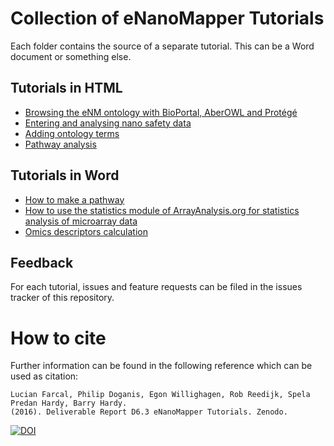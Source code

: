 # Collection of eNanoMapper Tutorials

Each folder contains the source of a separate tutorial. This
can be a Word document or something else.

## Tutorials in HTML

* [Browsing the eNM ontology with BioPortal, AberOWL and Protégé](BrowseOntology/readme.md)
* [Entering and analysing nano safety data](Entering_and_analysing_nano_safety_data/readme.md)
* [Adding ontology terms](Added%20ontology%20terms/README.md)
* [Pathway analysis](Pathway_analysis/readme.md)

## Tutorials in Word

* [How to make a pathway](Pathway/readme.md)
* [How to use the statistics module of ArrayAnalysis.org for statistics analysis of microarray data](Statistics/readme.md)
* [Omics descriptors calculation](Omics%20descriptors%20calculation/README.md)

## Feedback

For each tutorial, issues and feature requests can be filed
in the issues tracker of this repository.

# How to cite

Further information can be found in the following reference which can be used as citation:

    Lucian Farcal, Philip Doganis, Egon Willighagen, Rob Reedijk, Spela Predan Hardy, Barry Hardy.
    (2016). Deliverable Report D6.3 eNanoMapper Tutorials. Zenodo.

[![DOI](https://zenodo.org/badge/DOI/10.5281/zenodo.345975.svg)](https://doi.org/10.5281/zenodo.345975)
